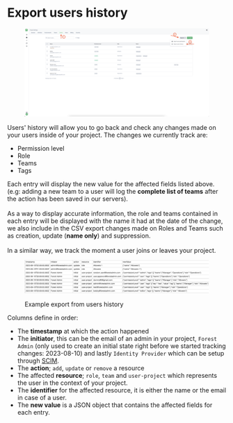 # Export users history

<figure><img src="../../.gitbook/assets/image (1).png" alt=""><figcaption></figcaption></figure>

Users' history will allow you to go back and check any changes made on your users inside of your project. The changes we currently track are:&#x20;

* Permission level
* Role
* Teams
* Tags

Each entry will display the new value for the affected fields listed above. (e.g: adding a new team to a user will log the **complete list of teams** after the action has been saved in our servers).\
\
As a way to display accurate information, the role and teams contained in each entry will be displayed with the name it had at the date of the change, we also include in the CSV export changes made on Roles and Teams such as creation, update (**name only**) and suppression.\
\
In a similar way, we track the moment a user joins or leaves your project.

<figure><img src="../../.gitbook/assets/image.png" alt=""><figcaption><p>Example export from users history</p></figcaption></figure>

Columns define in order:&#x20;

* The **timestamp** at which the action happened
* The **initiator**, this can be the email of an admin in your project, `Forest Admin` (only used to create an initial state right before we started tracking changes: 2023-08-10) and lastly `Identity Provider` which can be setup through [SCIM](../other-project-settings/security-tab/#user-provisioning-scim).
* The **action**; `add`, `update` or `remove` a resource
* The affected **resource**; `role`, `team` and `user-project` which represents the user in the context of your project.
* The **identifier** for the affected resource, it is either the name or the email in case of a user.
* The **new value** is a JSON object that contains the affected fields for each entry.
